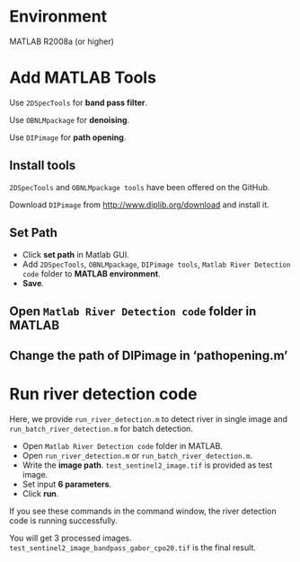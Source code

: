 # Environment
MATLAB R2008a (or higher)
# Add MATLAB Tools
Use ``2DSpecTools`` for **band pass filter**.

Use ``OBNLMpackage`` for **denoising**.

Use ``DIPimage`` for **path opening**.

## Install tools
``2DSpecTools`` and ``OBNLMpackage tools`` have been offered on the GitHub.

Download ``DIPimage`` from http://www.diplib.org/download and install it. 

## Set Path
- Click **set path** in Matlab GUI. 
- Add ``2DSpecTools``, ``OBNLMpackage``, ``DIPimage tools``, ``Matlab River Detection code`` folder to **MATLAB environment**. 
- **Save**. 

## Open ``Matlab River Detection code`` folder in MATLAB

## Change the path of DIPimage in ‘pathopening.m’

# Run river detection code
Here, we provide ``run_river_detection.m`` to detect river in single image and ``run_batch_river_detection.m`` for batch detection. 

- Open ``Matlab River Detection code`` folder in MATLAB. 
- Open ``run_river_detection.m`` or ``run_batch_river_detection.m``. 
- Write the **image path**. ``test_sentinel2_image.tif`` is provided as test image. 
- Set input **6 parameters**. 
- Click **run**.

If you see these commands in the command window, the river detection code is running successfully.

You will get 3 processed images. ``test_sentinel2_image_bandpass_gabor_cpo20.tif`` is the final result. 
